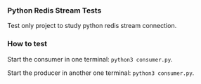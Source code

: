 ### Python Redis Stream Tests
Test only project to study python redis stream connection.

### How to test
Start the consumer in one terminal: `python3 consumer.py`.

Start the producer in another one terminal: `python3 consumer.py`.
